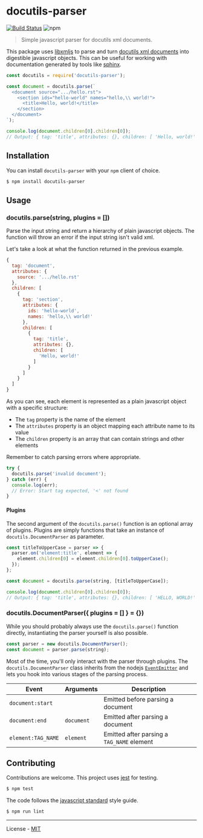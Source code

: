 # docutils-parser

[![Build Status](https://travis-ci.com/vberlier/docutils-parser.svg?branch=master)](https://travis-ci.com/vberlier/docutils-parser)
![npm](https://img.shields.io/npm/v/docutils-parser.svg)

> Simple javascript parser for docutils xml documents.

This package uses [libxmljs](https://github.com/libxmljs/libxmljs) to parse and turn [docutils xml documents](http://docutils.sourceforge.net/docs/ref/doctree.html) into digestible javascript objects. This can be useful for working with documentation generated by tools like [sphinx](http://www.sphinx-doc.org).

```js
const docutils = require('docutils-parser');

const document = docutils.parse(`
  <document source=".../hello.rst">
    <section ids="hello-world" names="hello,\\ world!">
      <title>Hello, world!</title>
    </section>
  </document>
`);

console.log(document.children[0].children[0]);
// Output: { tag: 'title', attributes: {}, children: [ 'Hello, world!' ] }
```

## Installation

You can install `docutils-parser` with your `npm` client of choice.

```bash
$ npm install docutils-parser
```

## Usage

### docutils.parse(string, plugins = [])

Parse the input string and return a hierarchy of plain javascript objects. The function will throw an error if the input string isn't valid xml.

Let's take a look at what the function returned in the previous example.

```js
{
  tag: 'document',
  attributes: {
    source: '.../hello.rst'
  },
  children: [
    {
      tag: 'section',
      attributes: {
        ids: 'hello-world',
        names: 'hello,\\ world!'
      },
      children: [
        {
          tag: 'title',
          attributes: {},
          children: [
            'Hello, world!'
          ]
        }
      ]
    }
  ]
}
```

As you can see, each element is represented as a plain javascript object with a specific structure:

- The `tag` property is the name of the element
- The `attributes` property is an object mapping each attribute name to its value
- The `children` property is an array that can contain strings and other elements

Remember to catch parsing errors where appropriate.

```js
try {
  docutils.parse('invalid document');
} catch (err) {
  console.log(err);
  // Error: Start tag expected, '<' not found
}
```

#### Plugins

The second argument of the `docutils.parse()` function is an optional array of plugins. Plugins are simply functions that take an instance of `docutils.DocumentParser` as parameter.

```js
const titleToUpperCase = parser => {
  parser.on('element:title', element => {
    element.children[0] = element.children[0].toUpperCase();
  });
};

const document = docutils.parse(string, [titleToUpperCase]);

console.log(document.children[0].children[0]);
// Output: { tag: 'title', attributes: {}, children: [ 'HELLO, WORLD!' ] }
```

### docutils.DocumentParser({ plugins = [] } = {})

While you should probably always use the `docutils.parse()` function directly, instantiating the parser yourself is also possible.

```js
const parser = new docutils.DocumentParser();
const document = parser.parse(string);
```

Most of the time, you'll only interact with the parser through plugins. The `docutils.DocumentParser` class inherits from the nodejs [`EventEmitter`](https://nodejs.org/api/events.html#events_class_eventemitter) and lets you hook into various stages of the parsing process.

Event              | Arguments   | Description
------------------ | ----------- | ----------------------------------------------
`document:start`   |             | Emitted before parsing a document
`document:end`     | `document`  | Emitted after parsing a document
`element:TAG_NAME` | `element`   | Emitted after parsing a `TAG_NAME` element

## Contributing

Contributions are welcome. This project uses [jest](https://jestjs.io/) for testing.

```bash
$ npm test
```

The code follows the [javascript standard](https://standardjs.com/) style guide.

```bash
$ npm run lint
```

---

License - [MIT](https://github.com/vberlier/docutils-parser/blob/master/LICENSE)
